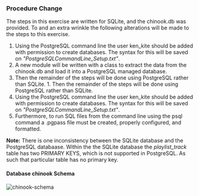 ### Procedure Change
The steps in this exercise are written for SQLite, and the chinook.db was provided.  To and an extra wrinkle the following alterations will be made to the steps to this exercise.

 1.  Using the PostgreSQL command line the user ken_kite should be added with permission to create databases.  The syntax for this will be saved on *"PostgreSQLCommandLine_Setup.txt"*.
 1.  A new module will be written with a class to extract the data from the chinook.db and load it into a PostgreSQL managed database.
 1.  Then the remainder of the steps will be done using PostgreSQL rather than SQLite.		  1.  Then the remainder of the steps will be done using PostgreSQL rather than SQLite.
 1.  Using the PostgreSQL command line the user ken_kite should be added with permission to create databases.  The syntax for this will be saved on *"PostgreSQLCommandLine_Setup.txt"*.
 1.  Furthermore, to run SQL files from the command line using the psql command a .pgpass file must be created, properly configured, and formatted.
  		  
__Note:__ There is one inconsistency between the SQLite database and the PostgreSQL databaase.  Within the the SQLite database the *playlist_track* table has two PRIMARY KEYS, which is not supported in PostgreSQL.  As such that particular table has no primary key.  		  

#### Database chinook Schema
![chinook-schema](https://s3.amazonaws.com/dq-content/189/chinook-schema.svg)